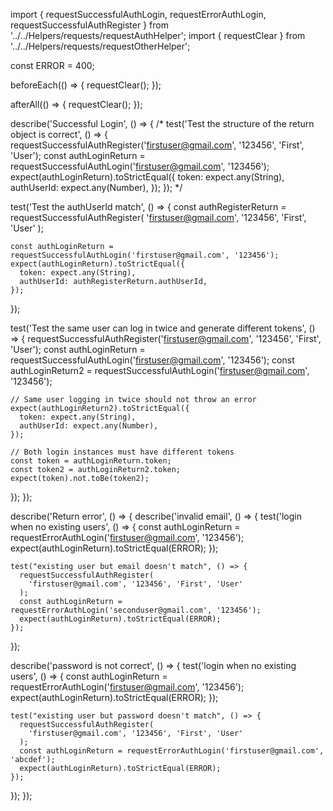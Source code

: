 
import { requestSuccessfulAuthLogin, requestErrorAuthLogin, requestSuccessfulAuthRegister }
  from '../../Helpers/requests/requestAuthHelper';
import { requestClear } from '../../Helpers/requests/requestOtherHelper';

const ERROR = 400;

beforeEach(() => {
  requestClear();
});

afterAll(() => {
  requestClear();
});

describe('Successful Login', () => {
  /*
  test('Test the structure of the return object is correct', () => {
    requestSuccessfulAuthRegister('firstuser@gmail.com', '123456', 'First', 'User');
    const authLoginReturn = requestSuccessfulAuthLogin('firstuser@gmail.com', '123456');
    expect(authLoginReturn).toStrictEqual({
      token: expect.any(String),
      authUserId: expect.any(Number),
    });
  });
  */

  test('Test the authUserId match', () => {
    const authRegisterReturn = requestSuccessfulAuthRegister(
      'firstuser@gmail.com', '123456', 'First', 'User'
    );

    const authLoginReturn = requestSuccessfulAuthLogin('firstuser@gmail.com', '123456');
    expect(authLoginReturn).toStrictEqual({
      token: expect.any(String),
      authUserId: authRegisterReturn.authUserId,
    });
  });

  test('Test the same user can log in twice and generate different tokens', () => {
    requestSuccessfulAuthRegister('firstuser@gmail.com', '123456', 'First', 'User');
    const authLoginReturn = requestSuccessfulAuthLogin('firstuser@gmail.com', '123456');
    const authLoginReturn2 = requestSuccessfulAuthLogin('firstuser@gmail.com', '123456');

    // Same user logging in twice should not throw an error
    expect(authLoginReturn2).toStrictEqual({
      token: expect.any(String),
      authUserId: expect.any(Number),
    });

    // Both login instances must have different tokens
    const token = authLoginReturn.token;
    const token2 = authLoginReturn2.token;
    expect(token).not.toBe(token2);
  });
});

describe('Return error', () => {
  describe('invalid email', () => {
    test('login when no existing users', () => {
      const authLoginReturn = requestErrorAuthLogin('firstuser@gmail.com', '123456');
      expect(authLoginReturn).toStrictEqual(ERROR);
    });

    test("existing user but email doesn't match", () => {
      requestSuccessfulAuthRegister(
        'firstuser@gmail.com', '123456', 'First', 'User'
      );
      const authLoginReturn = requestErrorAuthLogin('seconduser@gmail.com', '123456');
      expect(authLoginReturn).toStrictEqual(ERROR);
    });
  });

  describe('password is not correct', () => {
    test('login when no existing users', () => {
      const authLoginReturn = requestErrorAuthLogin('firstuser@gmail.com', '123456');
      expect(authLoginReturn).toStrictEqual(ERROR);
    });

    test("existing user but password doesn't match", () => {
      requestSuccessfulAuthRegister(
        'firstuser@gmail.com', '123456', 'First', 'User'
      );
      const authLoginReturn = requestErrorAuthLogin('firstuser@gmail.com', 'abcdef');
      expect(authLoginReturn).toStrictEqual(ERROR);
    });
  });
});
